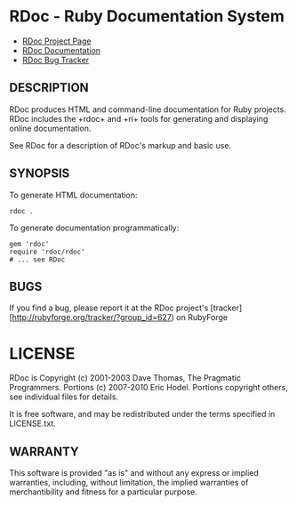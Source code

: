 # RDoc - Ruby Documentation System

* [RDoc Project Page](https://github.com/rdoc/rdoc/)
* [RDoc Documentation](http://rdoc.rubyforge.org/)
* [RDoc Bug Tracker](https://github.com/rdoc/rdoc/issues/)

## DESCRIPTION

RDoc produces HTML and command-line documentation for Ruby projects. RDoc
includes the +rdoc+ and +ri+ tools for generating and displaying online
documentation.

See RDoc for a description of RDoc's markup and basic use.

## SYNOPSIS

To generate HTML documentation:

    rdoc .

To generate documentation programmatically:

    gem 'rdoc'
    require 'rdoc/rdoc'
    # ... see RDoc

## BUGS

If you find a bug, please report it at the RDoc project's
[tracker][http://rubyforge.org/tracker/?group_id=627) on RubyForge

# LICENSE

RDoc is Copyright (c) 2001-2003 Dave Thomas, The Pragmatic Programmers.
Portions (c) 2007-2010 Eric Hodel. Portions copyright others, see individual
files for details.

It is free software, and may be redistributed under the terms specified in
LICENSE.txt.

## WARRANTY

This software is provided "as is" and without any express or implied
warranties, including, without limitation, the implied warranties of
merchantibility and fitness for a particular purpose.
